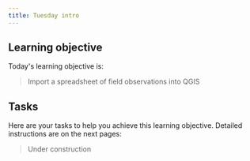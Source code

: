 ```yaml
---
title: Tuesday intro
---
```


## Learning objective
Today's learning objective is:

> Import a spreadsheet of field observations into QGIS

## Tasks
Here are your tasks to help you achieve this learning objective.  Detailed instructions are on the next pages:
> Under construction
